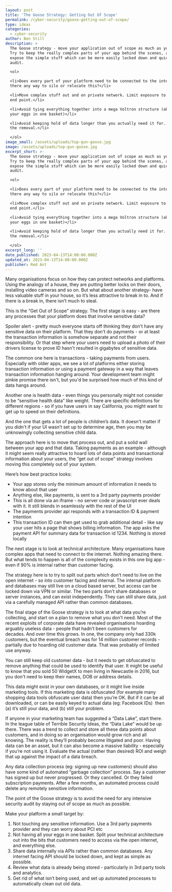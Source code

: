 ```yaml
---
layout: post
title: 'The Goose Strategy: Getting Out Of Scope'
permalink: /cyber-security/goose-getting-out-of-scope/
type: ideas
categories:
  - cyber-security
author: Ben Still
description: >
  The Goose strategy - move your application out of scope as much as you can.
  Try to keep the really complex parts of your app behind the scenes, and only
  expose the simple stuff which can be more easily locked down and quicker to
  audit.

  <ol> 

  <li>Does every part of your platform need to be connected to the internet? Is
  there any way to silo or relocate this?</li>

  <li>Move complex stuff out and on private network. Limit exposure to an API
  end point.</li>

  <li>Avoid tying everything together into a mega Voltron structure (aka all
  your eggs in one basket)</li>

  <li>Avoid keeping hold of data longer than you actually need it for. Automate
  the removal.</li>

  </ol>
image_small: /assets/uploads/top-gun-goose.jpg
image: /assets/uploads/top-gun-goose.jpg
excerpt_short: >-
  The Goose strategy - move your application out of scope as much as you can.
  Try to keep the really complex parts of your app behind the scenes, and only
  expose the simple stuff which can be more easily locked down and quicker to
  audit.

  <ol> 

  <li>Does every part of your platform need to be connected to the internet? Is
  there any way to silo or relocate this?</li>

  <li>Move complex stuff out and on private network. Limit exposure to an API
  end point.</li>

  <li>Avoid tying everything together into a mega Voltron structure (aka all
  your eggs in one basket)</li>

  <li>Avoid keeping hold of data longer than you actually need it for. Automate
  the removal.</li>

  </ol>
excerpt_long: ''
date_published: 2023-04-13T14:00:00.000Z
updated_at: 2023-04-13T14:00:00.000Z
publisher: Red Ant
---
```


Many organisations focus on how they can protect networks and platforms. Using the analogy of a house, they are putting better locks on their doors, installing video cameras and so on. But what about another strategy- have less valuable stuff in your house, so it’s less attractive to break in to. And if there is a break in, there isn’t much to steal.

This is the “Get Out of Scope” strategy. The first stage is easy - are there any processes that your platform does that involve sensitive data?

Spoiler alert - pretty much everyone starts off thinking they don't have any sensitive data on their platform. That they don't do payments - or at least the transaction information is somehow separate and not their responsibility. Or that step where your users need to upload a photo of their drivers license to prove ID hasn't resulted in gigabytes of sensitive data.

The common one here is transactions - taking payments from users. Especially with older apps, we see a lot of platforms either storing transaction information or using a payment gateway in a way that leaves transaction information hanging around. Your development team might pinkie promise there isn't, but you'd be surprised how much of this kind of data hangs around.

Another one is health data - even things you personally might not consider to be “sensitive health data” like weight. There are specific definitions for different regions - so if you have users in say California, you might want to get up to speed on their definitions.

And the one that gets a lot of people is children’s data. It doesn't matter if you didn't  if your UI wasn’t set up to determine age, then you may be unknowingly collecting sensitive child data.

The approach here is to move that process out, and put a solid wall between your app and that data. Taking payments as an example - although it might seem really attractive to hoard lots of data points and transactional information about your users, the “get out of scope” strategy involves moving this completely out of your system. 

Here’s how best practice looks:

* Your app stores only the minimum amount of information it needs to know about that user
* Anything else, like payments, is sent to a 3rd party payments provider
* This is all done via an iframe - no server code or javascript ever deals with it. It still blends in seamlessly with the rest of the UI
* The payments provider api responds with a transaction ID & payment intention
* This transaction ID can then get used to grab additional detail - like say your user hits a page that shows billing information. The app asks the payment API for summary data for transaction id 1234. Nothing is stored locally

The next stage is to look at technical architecture. Many organisations have complex apps that need to connect to the internet. Nothing amazing there. But what tends to happen is all of the complexity exists in this one big app - even if 90% is internal rather than customer facing. 

The strategy here is to try to split out parts which don’t need to live on the open internet - so into customer facing and internal. The internal platform and databases may still live on a cloud based server, but access can be locked down via VPN or similar. The two parts don’t share databases or server instances, and can exist independently. They can still share data, just via a carefully managed API rather than common databases.

The final stage of the Goose strategy is to look at what data you’re collecting, and start on a plan to remove what you don’t need. Most of the recent exploits of corporate data have revealed organisations hoarding arguably useless data - people that hadn’t been customers for decades. And over time this grows. In one, the company only had 330k customers, but the eventual breach was for 14 million customer records - partially due to hoarding old customer data. That was probably of limited use anyway.

You can still keep old customer data - but it needs to get obfuscated to remove anything that could be used to identify that user. It might be useful to know that you sold 50 WidgetX to men living in Newcastle in 2016, but you don't need to keep their names, DOB or address details.

This data might exist in your own databases, or it might live inside marketing tools. If this marketing data is obfuscated (for example many shopping data tools obfuscate user data) then you’re OK. But if it can be all downloaded, or can be easily keyed to actual data (eg: Facebook IDs)  then (a) it’s still your data, and (b) still your problem.

If anyone in your marketing team has suggested a “Data Lake”, start there. In the league table of Terrible Security Ideas, the “Data Lake” would be up there. There was a trend to collect and store all these data points about customers, and in doing so an organisation would grow rich and all knowing. The reality is they’ll probably become litigated and poor. Having data can be an asset, but it can also become a massive liability - especially if you’re not using it. Evaluate the actual (rather than desired) ROI and weigh that up against the impact of a data breach.

Any data collection process (eg: signing up new customers) should also have some kind of automated “garbage collection” process. Say a customer has signed up but never progressed. Or they cancelled. Or they failed subscription payments. After a few months, an automated process could delete any remotely sensitive information.

The point of the Goose strategy is to avoid the need for any intensive security audit by staying out of scope as much as possible. 

Make your platform a small target by:

1. Not touching any sensitive information. Use a 3rd party payments provider and they can worry about PCI etc
2. Not having all your eggs in one basket. Split your technical architecture out into the bits that customers need to access via the open internet, and everything else. 
3. Share data internally via APIs rather than common databases. Any internet facing API should be locked down, and kept as simple as possible.
4. Review what data is already being stored - particularly in 3rd party tools and analytics. 
5. Get rid of what isn’t being used, and set up automated processes to automatically clean out old data.
